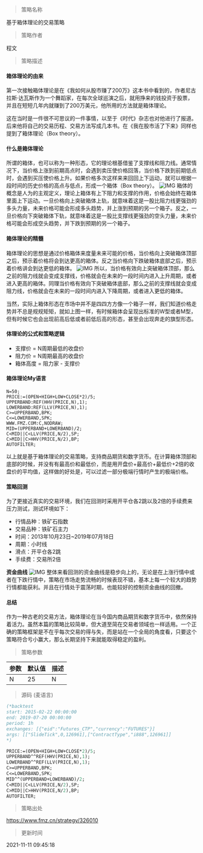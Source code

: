 
> 策略名称

基于箱体理论的交易策略

> 策略作者

程文

> 策略描述

#### 箱体理论的由来

第一次接触箱体理论是在《我如何从股市赚了200万》这本书中看到的，作者尼古拉斯·达瓦斯作为一个舞蹈家，在每次全球巡演之后，就用挣来的钱投资于股票，并且在短短几年内就赚到了200万美元，他所用的方法就是箱体理论。

这在当时是一件很不可思议的一件事情，以至于《时代》杂志也对他进行了报道。后来他将自己的交易历程、交易方法写成几本书。在《我在股市活了下来》同样也提到了箱体理论（Box theory）。

#### 什么是箱体理论

所谓的箱体，也可以称为一种形态，它的理论根基借鉴了支撑线和阻力线。通常情况下，当价格上涨到前期高点时，会遇到卖压使价格回落，当价格下跌到前期低点时，会遇到买压使价格上升。如果价格多次这样来来回回上下运动，就可以根据一段时间的历史价格的高点与低点，形成一个箱体（Box theory）。
 ![IMG](https://www.fmz.cn/upload/asset/39850cdb149eb687a2cb.jpg) 
箱体的概念是人为的主观定义，理论上箱体有上下阻力和支撑的作用，价格会始终在箱体里面上下运动。一旦价格向上突破箱体上轨，就意味着这是一股比阻力线更强劲的多头力量，未来价格可能会形成多头趋势，并上涨到预期的另一个箱子。反之，一旦价格向下突破箱体下轨，就意味着这是一股比支撑线更强劲的空头力量，未来价格可能会形成空头趋势，并下跌到预期的另一个箱子。

#### 箱体理论的精髓

箱体理论的思想是通过价格箱体来度量未来可能的价格，当价格向上突破箱体顶部之后，预示着价格将会到达更高的箱体。反之当价格向下跌破箱体底部之后，预示着价格讲会到达更低的箱体。
 ![IMG](https://www.fmz.cn/upload/asset/3a5bd56544d4758e37d8.jpg) 
所以，当价格有效向上突破箱体顶部，那么之前的阻力线就会变成支撑线，价格就会在未来的一段时间内进入上升周期，或者进入更高的箱体。同理当价格有效向下突破箱体底部，那么之前的支撑线就会变成阻力线，价格就会在未来的一段时间内进入下降周期，或者进入更低的箱体。

当然，实际上箱体形态在市场中并不是四四方方像一个箱子一样，我们知道价格走势并不总是规规矩矩，就如上图一样，有时候箱体会呈现出标准的W型或者M型，但有时候它也会出现前高后低或者前低后高的形态，甚至会出现奔走的旗型形态。

#### 体理论的公式和策略逻辑

- 支撑价 = N周期最低的收盘价
- 阻力价 = N周期最高的收盘价
- 箱体高度 = 阻力家 - 支撑价

#### 箱体理论My语言

```
N=50;
PRICE:=(OPEN+HIGH+LOW+CLOSE*2)/5;
UPPERBAND:REF(HHV(PRICE,N),1);
LOWERBAND:REF(LLV(PRICE,N),1);
C>=UPPERBAND,BPK;
C<=LOWERBAND,SPK;
WWW.FMZ.COM:C,NODRAW;
MID=(UPPERBAND+LOWERBAND)/2;
C<MID||C<LLV(PRICE,N/2),SP;
C>MID||C>HHV(PRICE,N/2),BP;
AUTOFILTER;
```

以上就是基于箱体理论的交易策略，支持商品期货和数字货币。在计算箱体顶部和底部的时候，并没有有最高价和最低价，而是用开盘价+最高价+最低价+2倍的收盘价的平均值，这样做的好处是，可以过滤一部分极端行情时产生的极端价格。

#### 策略回测

为了更接近真实的交易环境，我们在回测时采用开平仓各2跳以及2倍的手续费来压力测试，测试环境如下：

- 行情品种：铁矿石指数
- 交易品种：铁矿石主力
- 时间：2013年10月23日~2019年07月18日
- 周期：小时线
- 滑点：开平仓各2跳
- 手续费：交易所2倍

**资金曲线**
 ![IMG](https://www.fmz.cn/upload/asset/3a1be9c941999d309884.png) 
整体来看回测的资金曲线是稳步向上的，无论是在上涨行情中或者在下跌行情中，策略在市场走势流畅的时候表现不错，基本上每一个较大的趋势行情都能获利。并且在行情处于震荡时期，也能较好的控制资金曲线的回撤。

#### 总结

作为一种古老的交易方法，箱体理论在当今国内商品期货和数字货币中，依然保持着活力。虽然本篇的策略比较简单，但大道至简在交易者领域也一样适用。一个正确的策略框架是不在乎每次交易的得与失，而是站在一个全局的角度看，只要这个策略符合亏小赢大，那么长期坚持下来就能取得稳定的盈利。


> 策略参数



|参数|默认值|描述|
|----|----|----|
|N|25|N|


> 源码 (麦语言)

``` pascal
(*backtest
start: 2015-02-22 00:00:00
end: 2019-07-20 00:00:00
period: 1h
exchanges: [{"eid":"Futures_CTP","currency":"FUTURES"}]
args: [["SlideTick",0,126961],["ContractType","i888",126961]]
*)

PRICE:=(OPEN+HIGH+LOW+CLOSE*2)/5;
UPPERBAND^^REF(HHV(PRICE,N),1);
LOWERBAND^^REF(LLV(PRICE,N),1);
C>=UPPERBAND,BPK;
C<=LOWERBAND,SPK;
MID^^(UPPERBAND+LOWERBAND)/2;
C<MID||C<LLV(PRICE,N/2),SP;
C>MID||C>HHV(PRICE,N/2),BP;
AUTOFILTER;
```

> 策略出处

https://www.fmz.cn/strategy/326010

> 更新时间

2021-11-11 09:45:18
